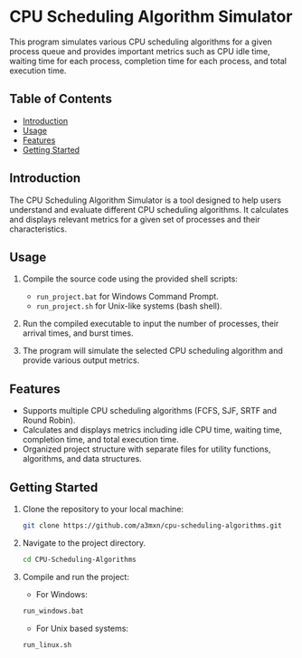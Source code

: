 # CPU Scheduling Algorithm Simulator

This program simulates various CPU scheduling algorithms for a given process queue and provides important metrics such as CPU idle time, waiting time for each process, completion time for each process, and total execution time.

## Table of Contents

- [Introduction](#introduction)
- [Usage](#usage)
- [Features](#features)
- [Getting Started](#getting-started)

## Introduction

The CPU Scheduling Algorithm Simulator is a tool designed to help users understand and evaluate different CPU scheduling algorithms. It calculates and displays relevant metrics for a given set of processes and their characteristics.

## Usage

1. Compile the source code using the provided shell scripts:
   - `run_project.bat` for Windows Command Prompt.
   - `run_project.sh` for Unix-like systems (bash shell).

2. Run the compiled executable to input the number of processes, their arrival times, and burst times.

3. The program will simulate the selected CPU scheduling algorithm and provide various output metrics.

## Features

- Supports multiple CPU scheduling algorithms (FCFS, SJF, SRTF and Round Robin).
- Calculates and displays metrics including idle CPU time, waiting time, completion time, and total execution time.
- Organized project structure with separate files for utility functions, algorithms, and data structures.

## Getting Started

1. Clone the repository to your local machine:

   ```bash
   git clone https://github.com/a3mxn/cpu-scheduling-algorithms.git
   ```
2. Navigate to the project directory. 

     ```bash
     cd CPU-Scheduling-Algorithms
     ```
3. Compile and run the project:

     - For Windows:
     ```bash
     run_windows.bat
     ```
     - For Unix based systems:
     ```bash
     run_linux.sh
     ```
